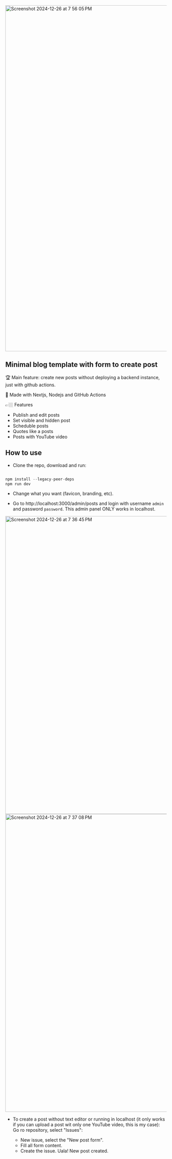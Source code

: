 <img width="1079" alt="Screenshot 2024-12-26 at 7 56 05 PM" src="https://github.com/user-attachments/assets/af93d36d-8c50-4900-b855-bba75941660f" />

## Minimal blog template with form to create post

🏆 Main feature: create new posts without deploying a backend instance, just with github actions.

🦾 Made with Nextjs, Nodejs and GitHub Actions

👉🏼 Features
- Publish and edit posts
- Set visible and hidden post
- Scheduble posts
- Quotes like a posts
- Posts with YouTube video

## How to use

- Clone the repo, download and run:

```javascript

npm install --legacy-peer-deps
npm run dev

```

- Change what you want (favicon, branding, etc).

- Go to http://localhost:3000/admin/posts and login with username <code>admin</code> and password <code>password</code>. This admin panel ONLY works in localhost.

<img width="929" alt="Screenshot 2024-12-26 at 7 36 45 PM" src="https://github.com/user-attachments/assets/5b1b6f6d-5627-45f3-a52f-ef2a5c58739c" />

<img width="929" alt="Screenshot 2024-12-26 at 7 37 08 PM" src="https://github.com/user-attachments/assets/cee8017d-46ce-404d-ae43-a9b006715431" />

- To create a post without text editor or running in localhost (it only works if you can upload a post wit only one YouTube video, this is my case):
Go ro repository, select "Issues":
        
    - New issue, select the "New post form".
    - Fill all form content.
    - Create the issue. Uala! New post created.

